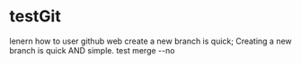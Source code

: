 # testGit
lenern how to user github web
create a new branch is quick;
Creating a new branch is quick AND simple.
test merge --no
